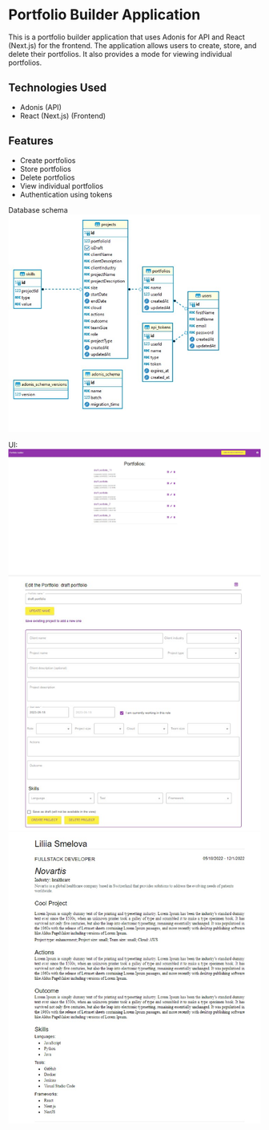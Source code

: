 # Portfolio Builder Application

This is a portfolio builder application that uses Adonis for API and React (Next.js) for the frontend. The application allows users to create, store, and delete their portfolios. It also provides a mode for viewing individual portfolios.

## Technologies Used

- Adonis (API)
- React (Next.js) (Frontend)

## Features

- Create portfolios
- Store portfolios
- Delete portfolios
- View individual portfolios
- Authentication using tokens

Database schema
![Database schema](./backend/images/database.jpg)

UI:
![Database schema](./backend/images/main.jpg)
![Database schema](./backend/images/form.jpg)
![Database schema](./backend/images/view.jpg)
